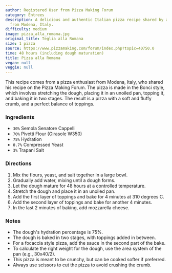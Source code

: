 ```yaml
---
author: Registered User from Pizza Making Forum
category: Entrees
description: A delicious and authentic Italian pizza recipe shared by a pizza enthusiast
  from Modena, Italy.
difficulty: medium
image: pizza_alla_romana.jpg
original_title: Teglia alla Romana
size: 1 pizza
source: https://www.pizzamaking.com/forum/index.php?topic=40750.0
time: 48 hours (including dough maturation)
title: Pizza alla Romana
vegan: null
veggie: null
---
```


This recipe comes from a pizza enthusiast from Modena, Italy, who shared his recipe on the Pizza Making Forum. The pizza is made in the Bonci style, which involves stretching the dough, placing it in an unoiled pan, topping it, and baking it in two stages. The result is a pizza with a soft and fluffy crumb, and a perfect balance of toppings.

### Ingredients

* `30%` Semola Senatore Cappelli
* `70%` Pivetti Flour (Girasole W350)
* `75%` Hydration
* `0.7%` Compressed Yeast
* `3%` Trapani Salt

### Directions

1. Mix the flours, yeast, and salt together in a large bowl.
2. Gradually add water, mixing until a dough forms.
3. Let the dough mature for 48 hours at a controlled temperature.
4. Stretch the dough and place it in an unoiled pan.
5. Add the first layer of toppings and bake for 4 minutes at 310 degrees C.
6. Add the second layer of toppings and bake for another 4 minutes.
7. In the last 2 minutes of baking, add mozzarella cheese.

### Notes

* The dough's hydration percentage is 75%.
* The dough is baked in two stages, with toppings added in between.
* For a focaccia style pizza, add the sauce in the second part of the bake.
* To calculate the right weight for the dough, use the area system of the pan (e.g., 30x40/2).
* This pizza is meant to be crunchy, but can be cooked softer if preferred.
* Always use scissors to cut the pizza to avoid crushing the crumb.